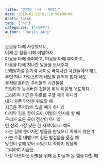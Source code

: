 ```yaml
---
title: "생각이 나서 - 황경신"
date: 2018-02-22T02:18:56+09:00
draft: false
tags: ["시"]
categories: ["시한편"]
author: "Jaejin Jang"
---
```


온몸을 다해 사랑했으니,<br>
이제 온 힘을 다해 이별하자<br>
마음을 다해 슬퍼하고, 마음을 다해 후회하고,<br>
마음을 다해 지나간 날들을 보내주자<br>
모래알처럼 손가락 사이로 빠져나간 시간들이라 해도<br>
무엇 하나 자랑스럽게 내보일 흔적이 없다 해도<br>
물처럼 흘러간 우리들의 시간들을<br>
잡았다가 놓쳐버린 것들을 위해 마음껏 애도하자<br>
그리하여 지금은 위로를 구할 때가 아니라<br>
내가 슬픈 당신을 위로할 때<br>
지금은 주저앉아 있을 때가 아니라<br>
마지막 힘을 끌어 모아 이별의 인사를 할 때<br>
우리가 오른 곳이 정상이 아니라<br>
먼 산의 가장 낮은 한 자락이라고 해도<br>
가는 길에 쏟아지던 별들을 만났으니 족하지 않은가<br>
가쁜 호흡 내뱉으며 힘든 발걸음을 옮길 때<br>
당신이 곁에 있어 주었으니 족하지 않을까<br>
그리하여 지금은<br>
가장 아름다운 이별을 위해 온 마음과 온 힘을 다할 때

